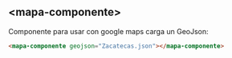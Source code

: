## &lt;mapa-componente&gt;

Componente para usar con google maps carga un GeoJson:

```html
<mapa-componente geojson="Zacatecas.json"></mapa-componente>
```
